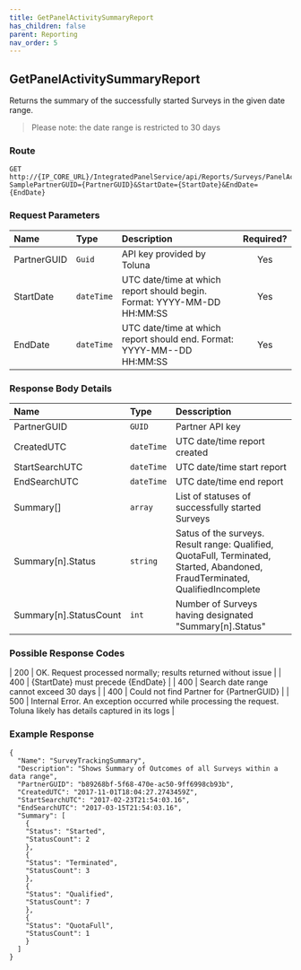```yaml
---
title: GetPanelActivitySummaryReport
has_children: false
parent: Reporting
nav_order: 5
---
```


## GetPanelActivitySummaryReport

Returns the summary of the successfully started Surveys in the given date range.
>Please note: the date range is restricted to 30 days

### Route
```plaintext
GET http://{IP_CORE_URL}/IntegratedPanelService/api/Reports/Surveys/PanelActivitySummary?SamplePartnerGUID={PartnerGUID}&StartDate={StartDate}&EndDate={EndDate}
```

### Request Parameters

| Name | Type | Description | Required? |
| :--- | :--- | :--- | :---: |
| PartnerGUID | ```Guid``` | API key provided by Toluna | Yes |
| StartDate | ```dateTime``` | UTC date/time at which report should begin. Format: YYYY-MM-DD HH:MM:SS | Yes |
| EndDate | ```dateTime``` | UTC date/time at which report should end. Format: YYYY-MM--DD HH:MM:SS | Yes |

### Response Body Details

| Name | Type | Desscription |
| :--- | :--- | :--- |
| PartnerGUID | ```GUID``` | Partner API key |
| CreatedUTC | ```dateTime``` | UTC date/time report created |
| StartSearchUTC | ```dateTime``` | UTC date/time start report |
| EndSearchUTC | ```dateTime``` | UTC date/time end report |
| Summary[] | ```array``` | List of statuses of successfully started Surveys |
| Summary[n].Status | ```string``` | Satus of the surveys. Result range: Qualified, QuotaFull, Terminated, Started, Abandoned, FraudTerminated, QualifiedIncomplete |
| Summary[n].StatusCount | ```int``` | Number of Surveys having designated "Summary[n].Status" |

### Possible Response Codes

| 200 | OK. Request processed normally; results returned without issue |
| 400 | {StartDate} must precede {EndDate} |
| 400 | Search date range cannot exceed 30 days |
| 400 | Could not find Partner for {PartnerGUID} |
| 500 | Internal Error. An exception occurred while processing the request. Toluna likely has details captured in its logs |

### Example Response
```plaintext
{
  "Name": "SurveyTrackingSummary",
  "Description": "Shows Summary of Outcomes of all Surveys within a data range",
  "PartnerGUID": "b89268bf-5f68-470e-ac50-9ff6998cb93b",
  "CreatedUTC": "2017-11-01T18:04:27.2743459Z",
  "StartSearchUTC": "2017-02-23T21:54:03.16",
  "EndSearchUTC": "2017-03-15T21:54:03.16",
  "Summary": [
    {
    "Status": "Started",
    "StatusCount": 2
    },
    {
    "Status": "Terminated",
    "StatusCount": 3
    },
    {
    "Status": "Qualified",
    "StatusCount": 7
    },
    {
    "Status": "QuotaFull",
    "StatusCount": 1
    }
  ]
}
```
